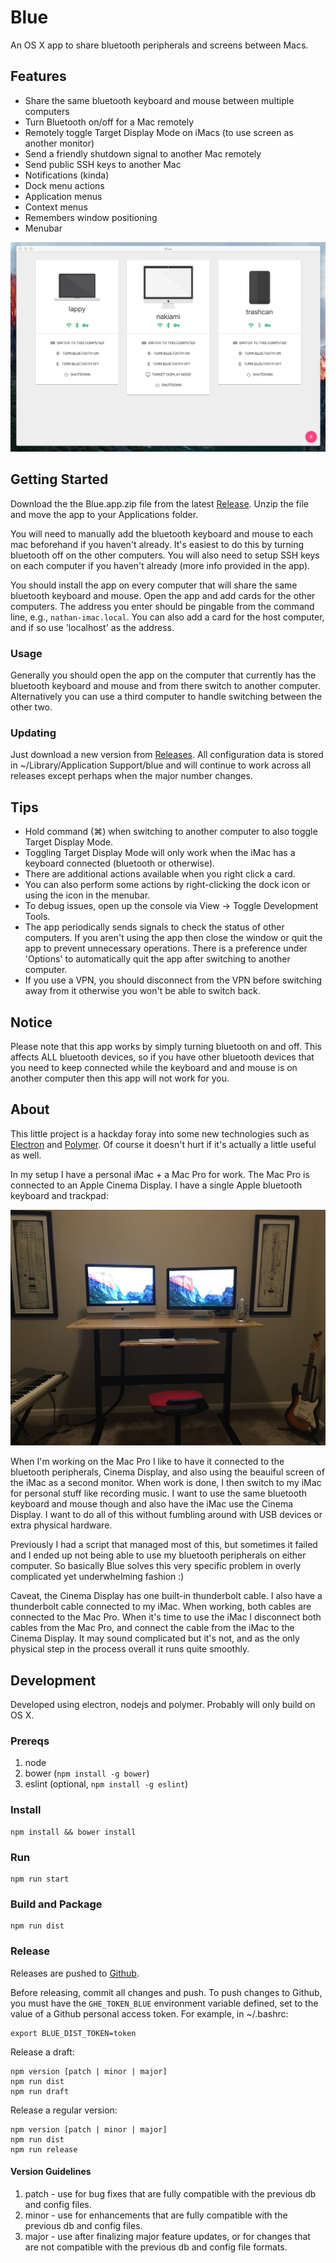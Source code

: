 Blue
====

An OS X app to share bluetooth peripherals and screens between Macs.

Features
--------

- Share the same bluetooth keyboard and mouse between multiple computers
- Turn Bluetooth on/off for a Mac remotely
- Remotely toggle Target Display Mode on iMacs (to use screen as another monitor)
- Send a friendly shutdown signal to another Mac remotely
- Send public SSH keys to another Mac
- Notifications (kinda)
- Dock menu actions
- Application menus
- Context menus
- Remembers window positioning
- Menubar

![Screenshot of the app](/resources/app.png?raw=true "The App")

Getting Started
---------------

Download the the Blue.app.zip file from the latest [Release](https://github.com/mysticflute/blue/releases). Unzip the file and move the app to your Applications folder.

You will need to manually add the bluetooth keyboard and mouse to each mac beforehand if you haven't already. It's easiest to do this by turning bluetooth off on the other computers. You will also need to setup SSH keys on each computer if you haven't already (more info provided in the app).

You should install the app on every computer that will share the same bluetooth keyboard and mouse. Open the app and add cards for the other computers. The address you enter should be pingable from the command line, e.g., `nathan-imac.local`. You can also add a card for the host computer, and if so use 'localhost' as the address.

### Usage

Generally you should open the app on the computer that currently has the bluetooth keyboard and mouse and from there switch to another computer. Alternatively you can use a third computer to handle switching between the other two.

### Updating

Just download a new version from [Releases](https://github.com/mysticflute/blue/releases). All configuration data is stored in ~/Library/Application Support/blue and will continue to work across all releases except perhaps when the major number changes.

Tips
----

- Hold command (⌘) when switching to another computer to also toggle Target Display Mode.
- Toggling Target Display Mode will only work when the iMac has a keyboard connected (bluetooth or otherwise).
- There are additional actions available when you right click a card.
- You can also perform some actions by right-clicking the dock icon or using the icon in the menubar.
- To debug issues, open up the console via View -> Toggle Development Tools.
- The app periodically sends signals to check the status of other computers. If you aren't using the app then close the window or quit the app to prevent unnecessary operations. There is a preference under 'Options' to automatically quit the app after switching to another computer.
- If you use a VPN, you should disconnect from the VPN before switching away from it otherwise you won't be able to switch back.

Notice
------

Please note that this app works by simply turning bluetooth on and off. This affects ALL bluetooth devices, so if you have other bluetooth devices that you need to keep connected while the keyboard and and mouse is on another computer then this app will not work for you.

About
-----

This little project is a hackday foray into some new technologies such as [Electron](http://electron.atom.io/) and [Polymer](https://www.polymer-project.org). Of course it doesn't hurt if it's actually a little useful as well.

In my setup I have a personal iMac + a Mac Pro for work. The Mac Pro is connected to an Apple Cinema Display. I have a single Apple bluetooth keyboard and trackpad:

![My office](/resources/office.jpg?raw=true "My Setup")

When I'm working on the Mac Pro I like to have it connected to the bluetooth peripherals, Cinema Display, and also using the beauiful screen of the iMac as a second monitor. When work is done, I then switch to my iMac for personal stuff like recording music. I want to use the same bluetooth keyboard and mouse though and also have the iMac use the Cinema Display. I want to do all of this without fumbling around with USB devices or extra physical hardware.

Previously I had a script that managed most of this, but sometimes it failed and I ended up not being able to use my bluetooth peripherals on either computer. So basically Blue solves this very specific problem in overly complicated yet underwhelming fashion :)

Caveat, the Cinema Display has one built-in thunderbolt cable. I also have a thunderbolt cable connected to my iMac. When working, both cables are connected to the Mac Pro. When it's time to use the iMac I disconnect both cables from the Mac Pro, and connect the cable from the iMac to the Cinema Display. It may sound complicated but it's not, and as the only physical step in the process overall it runs quite smoothly.  

Development
-----------

Developed using electron, nodejs and polymer. Probably will only build on OS X.

### Prereqs

1. node
2. bower (`npm install -g bower`)
3. eslint (optional, `npm install -g eslint`)

### Install

    npm install && bower install

### Run

    npm run start

### Build and Package

    npm run dist

### Release

Releases are pushed to [Github](https://github.com/mysticflute/blue/releases).

Before releasing, commit all changes and push. To push changes to Github, you must have the `GHE_TOKEN_BLUE` environment variable defined, set to the value of a Github personal access token. For example, in ~/.bashrc:

    export BLUE_DIST_TOKEN=token

Release a draft:

    npm version [patch | minor | major]
    npm run dist
    npm run draft

Release a regular version:

    npm version [patch | minor | major]
    npm run dist
    npm run release

#### Version Guidelines

1. patch - use for bug fixes that are fully compatible with the previous db and config files.
2. minor - use for enhancements that are fully compatible with the previous db and config files.
3. major - use after finalizing major feature updates, or for changes that are not compatible with the previous db and config file formats.
